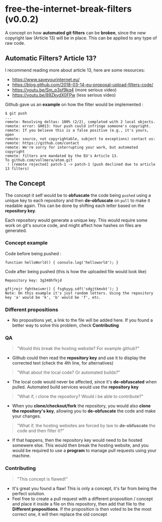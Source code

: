 # free-the-internet-break-filters (v0.0.2)
A concept on how **automated git filters** can be **broken**, since the new copyright law (Article 13) will be in place. This can be applied to any type of raw code.

## Automatic Filters? Article 13?
I recommend reading more about article 13, here are some resources:
- https://www.saveyourinternet.eu/
- https://blog.github.com/2018-03-14-eu-proposal-upload-filters-code/
- https://youtu.be/Sm_p3sf9kq4 (more serious video)
- https://youtu.be/89ZkydX0FPw (less serious video)

Github gave us an **example** on how the filter would be implemented :
```
$ git push 
...
remote: Resolving deltas: 100% (2/2), completed with 2 local objects.
remote: error: GH013: Your push could infringe someone's copyright.
remote: If you believe this is a false positive (e.g., it's yours, open
remote: source, not copyrightable, subject to exceptions) contact us:
remote: https://github.com/contact
remote: We're sorry for interrupting your work, but automated copyright
remote: filters are mandated by the EU's Article 13.
To github.com/vollmera/atom.git
 ! [remote rejected] patch-1 -> patch-1 (push declined due to article 13 filters)
 ```

## The Concept
The concept it self would be to **obfuscate** the code being ```pushed``` using a unique key to each repository and then **de-obfuscate** on ```pull``` to make it readable again. This can be done by shifting each letter based on the **repository key**.

Each repository would generate a unique key.
This would require some work on git's source code, and might affect how hashes on files are generated.

### Concept example
Code before being pushed :
```
function helloWorld() { console.log('helloworld'); }
```

Code after being pushed (this is how the uploaded file would look like)
```
Repository key: 3g348hfkjd

gftjrejr fghtkeivmr() { fsghyyg.sdf('sdgjtkmvkt'); }
Note: On this example it's just random letters. Using the repository key 'a' would be 'k', 'b' would be 'f', etc.
```

### Different propositions
- No propositions yet, a link to the file will be added here. If you found a better way to solve this problem, check **Contributing**

### QA
> "Would this break the hosting website? For example github?"
- Github could then read the **repository key** and use it to display the corrected text (check the 4th line, for alternatives)

> "What about the local code? Or automated builds?"
- The local code would never be affected, since it's **de-obfuscated** when pulled. Automated build services would use the **repository key**

> "What if, i clone the repository? Would i be able to contribute?"
- When you **clone/checkout/fork** the repository, you would also **clone the repository's key**, allowing you to **de-obfuscate** the code and make your changes.

> "What if, the hosting websites are forced by law to **de-obfuscate** the code and then filter it?"
- If that happens, then the repository key would need to be hosted somewere else. This would then break the hosting website, and you would be required to use a **program** to manage pull requests using your machine.

### Contributing
> "This concept is flawed!"
- It's great you found a flaw! This is only a concept, it's far from being the perfect solution.
- Feel free to create a pull request with a different proposition / concept and place it inside a file on this repository, then add that file to the **Different propositions**. If the proposition is then voted to be the most correct one, it will then replace the old concept
